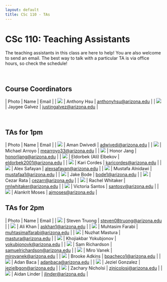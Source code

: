 ```yaml
---
layout: default
title: CSc 110 - TAs
---
```


# CSc 110: Teaching Assistants

The teaching assistants in this class are here to help!
You are also welcome to send an email.
The best way to talk with a particular TA is via office hours, so check the schedule!

<br/>

## Course Coordinators

| Photo | Name | Email |
| <img src="../images/dog.png" class="taimg" /> | Anthony Hsu | anthonyhsu@arizona.edu | 
| <img src="../images/jgalvez.jpg" class="taimg" /> | Jaygee Galvez | justingalvez@arizona.edu |

<br/>

## TAs for 1pm

| Photo | Name | Email |
| <img src="../images/adwivedi.jpeg" class="taimg" /> | Aman Dwivedi | adwivedi@arizona.edu |
| <img src="../images/marroyo.jpg" class="taimg" />  | Michael Arroyo | mearroyo33@arizona.edu | 
| <img src="../images/dog.png" class="taimg" />  | Honor Jang | honorljang@arizona.edu | 
| <img src="../images/aelbekov.jpg" class="taimg" />  | Eldorbek (Ali) Elbekov | eldorbek2001@arizona.edu | 
| <img src="../images/kcordes.png" class="taimg" />  | Kari Cordes | karicordes@arizona.edu | 
| <img src="../images/asafayan.png" class="taimg" />  | Alex Safayan | alexsafayan@arizona.edu | 
| <img src="../images/dog.png" class="taimg" /> | Mustafa Alnidawi | mustafaa1@arizona.edu |
| <img src="../images/jbode.jpeg" class="taimg" /> | Jake Bode | bode1@arizona.edu |
| <img src="../images/dog.png" class="taimg" /> | Cezar Rata | cezarr@arizona.edu |
| <img src="../images/rwhitaker.jpg" class="taimg" /> | Rachel Whitaker  | rmlwhitaker@arizona.edu |
| <img src="../images/vsantos.jpg" class="taimg" /> | Victoria Santos | santosv@arizona.edu |
| <img src="../images/dog.png" class="taimg" /> | Alankrit Moses | ajmoses@arizona.edu |

## TAs for 2pm

| Photo | Name | Email |
| <img src="../images/struong.jpg" class="taimg" /> | Steven Truong | steven08truong@arizona.edu |
| <img src="../images/akhan.jpg" class="taimg" /> | Ali Khan | askhan1@arizona.edu | 
| <img src="../images/mfarabi.jpg" class="taimg" />  | Muhtasim Farabi | muhtasimalfarabi@arizona.edu | 
| <img src="../images/nmastura.jpg" class="taimg" />  | Nuzhat Mastura | mastura@arizona.edu |
| <img src="../images/kyokubjonov.png" class="taimg" /> | Khojiakbar Yokubjonov | yokubjonovk@arizona.edu | 
| <img src="../images/dog.png" class="taimg" /> | Sam Richardson | samuelrichardson@arizona.edu |
| <img src="../images/dog.png" class="taimg" /> | Miro Vanek | mirovanek@arizona.edu |
| <img src="../images/badkins.jpg" class="taimg" /> | Brooke Adkins | bpacheco1@arizona.edu |
| <img src="../images/dog.png" class="taimg" /> | Adan Baca | adanbaca@arizona.edu |
| <img src="../images/dog.png" class="taimg" /> | Jeziel Gonzalez | jezielbgon@arizona.edu |
| <img src="../images/dog.png" class="taimg" /> | Zachary Nicholsi | zjnicolosi@arizona.edu |
| <img src="../images/dog.png" class="taimg" /> | Aidan Linder | jlinder@arizona.edu |

